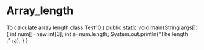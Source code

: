 # Array_length
To calculate array length
class Test10
{
 public static void main(String args[])
{
  int num[]=new int[3];
  int a=num.length;
 System.out.println("The length :"+a);
}
}
